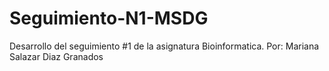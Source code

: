 # Seguimiento-N1-MSDG
Desarrollo del seguimiento #1 de la asignatura Bioinformatica. Por: Mariana Salazar Diaz Granados
